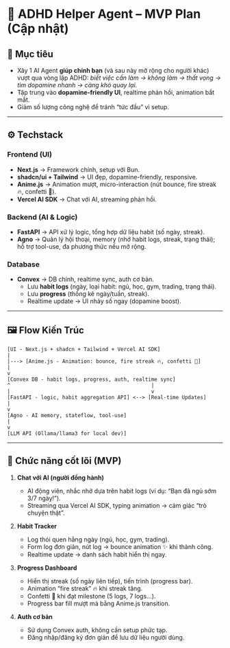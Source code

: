 # 🧩 ADHD Helper Agent – MVP Plan (Cập nhật)

## 🎯 Mục tiêu

- Xây 1 AI Agent **giúp chính bạn** (và sau này mở rộng cho người khác) vượt qua vòng lặp ADHD: *biết việc cần làm → không làm → thất vọng → tìm dopamine nhanh → càng khó quay lại*.
- Tập trung vào **dopamine-friendly UI**, realtime phản hồi, animation bắt mắt.
- Giảm số lượng công nghệ để tránh “tức đầu” vì setup.

---

## ⚙️ Techstack

### **Frontend (UI)**

- **Next.js** → Framework chính, setup với Bun.
- **shadcn/ui + Tailwind** → UI đẹp, dopamine-friendly, responsive.
- **Anime.js** → Animation mượt, micro-interaction (nút bounce, fire streak 🔥, confetti 🎉).
- **Vercel AI SDK** → Chat với AI, streaming phản hồi.

### **Backend (AI & Logic)**

- **FastAPI** → API xử lý logic, tổng hợp dữ liệu habit (số ngày, streak).
- **Agno** → Quản lý hội thoại, memory (nhớ habit logs, streak, trạng thái); hỗ trợ tool-use, đa phương thức nếu mở rộng.

### **Database**

- **Convex** → DB chính, realtime sync, auth cơ bản.
  - Lưu **habit logs** (ngày, loại habit: ngủ, học, gym, trading, trạng thái).
  - Lưu **progress** (thống kê ngày/tuần, streak).
  - Realtime update → UI nhảy số ngay (dopamine boost).

---

## 🖼️ Flow Kiến Trúc

```
[UI - Next.js + shadcn + Tailwind + Vercel AI SDK]
|
|---> [Anime.js - Animation: bounce, fire streak 🔥, confetti 🎉]
|
v
[Convex DB - habit logs, progress, auth, realtime sync]
^                                              |
|                                              v
[FastAPI - logic, habit aggregation API] <--> [Real-time Updates]
|
v
[Agno - AI memory, stateflow, tool-use]
|
v
[LLM API (Ollama/llama3 for local dev)]
```

---

## 📱 Chức năng cốt lõi (MVP)

1. **Chat với AI (người đồng hành)**

   - AI động viên, nhắc nhở dựa trên habit logs (ví dụ: “Bạn đã ngủ sớm 3/7 ngày!”).
   - Streaming qua Vercel AI SDK, typing animation → cảm giác “trò chuyện thật”.

2. **Habit Tracker**

   - Log thói quen hằng ngày (ngủ, học, gym, trading).
   - Form log đơn giản, nút log → bounce animation ✨ khi thành công.
   - Realtime update → danh sách habit hiển thị ngay.

3. **Progress Dashboard**

   - Hiển thị streak (số ngày liên tiếp), tiến trình (progress bar).
   - Animation “fire streak” 🔥 khi streak tăng.
   - Confetti 🎉 khi đạt milestone (5 logs, 7 logs…).
   - Progress bar fill mượt mà bằng Anime.js transition.

4. **Auth cơ bản**

   - Sử dụng Convex auth, không cần setup phức tạp.
   - Đăng nhập/đăng ký đơn giản để lưu dữ liệu người dùng.
